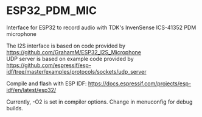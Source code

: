# ESP32_PDM_MIC
Interface for ESP32 to record audio with TDK's InvenSense ICS-41352 PDM microphone  

The I2S interface is based on code provided by https://github.com/GrahamM/ESP32_I2S_Microphone  
UDP server is based on example code provided by https://github.com/espressif/esp-idf/tree/master/examples/protocols/sockets/udp_server  

Compile and flash with ESP IDF: https://docs.espressif.com/projects/esp-idf/en/latest/esp32/  

Currently, -O2 is set in compiler options. Change in menuconfig for debug builds.   